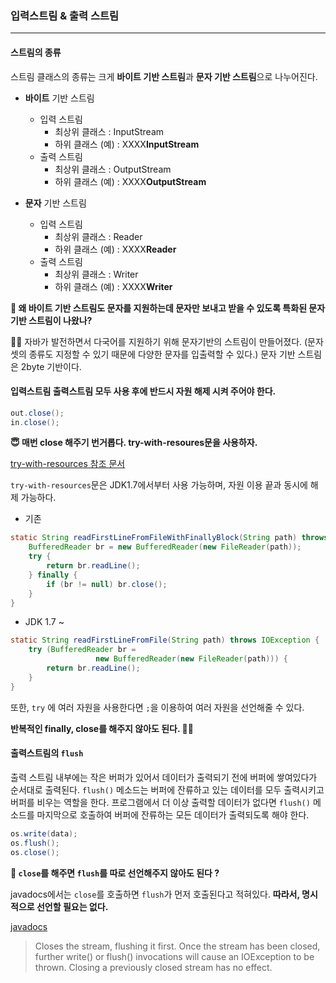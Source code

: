 ### 입력스트림 & 출력 스트림

---

#### 스트림의 종류

스트림 클래스의 종류는 크게 **바이트 기반 스트림**과 **문자 기반 스트림**으로 나누어진다.

- **바이트** 기반 스트림
  - 입력 스트림
    - 최상위 클래스 : InputStream
    - 하위 클래스 (예) : XXXX**InputStream**
  - 출력 스트림
    - 최상위 클래스 : OutputStream
    - 하위 클래스 (예) : XXXX**OutputStream**

- **문자** 기반 스트림
  - 입력 스트림
    - 최상위 클래스 : Reader
    - 하위 클래스 (예) : XXXX**Reader**
  - 출력 스트림
    - 최상위 클래스 : Writer
    - 하위 클래스 (예) : XXXX**Writer**
    
**🤔 왜 바이트 기반 스트림도 문자를 지원하는데 문자만 보내고 받을 수 있도록 특화된 문자기반 스트림이 나왔나?**

💁‍♀ 자바가 발전하면서 다국어를 지원하기 위해 문자기반의 스트림이 만들어졌다.
(문자셋의 종류도 지정할 수 있기 때문에 다양한 문자를 입출력할 수 있다.)
문자 기반 스트림은 2byte 기반이다.


#### 입력스트림 출력스트림 모두 사용 후에 **반드시** 자원 해제 시켜 주어야 한다.

```java
out.close();
in.close();
```

**😇 매번 close 해주기 번거롭다. try-with-resoures문을 사용하자.**

[try-with-resources 참조 문서](https://docs.oracle.com/javase/tutorial/essential/exceptions/tryResourceClose.html)

`try-with-resources`문은 JDK1.7에서부터 사용 가능하며, 자원 이용 끝과 동시에 해제 가능하다.

- 기존
```java
static String readFirstLineFromFileWithFinallyBlock(String path) throws IOException {
    BufferedReader br = new BufferedReader(new FileReader(path));
    try {
        return br.readLine();
    } finally {
        if (br != null) br.close();
    }
}
```

- JDK 1.7 ~
```java
static String readFirstLineFromFile(String path) throws IOException {
    try (BufferedReader br =
                   new BufferedReader(new FileReader(path))) {
        return br.readLine();
    }
}
```

또한, `try` 에 여러 자원을 사용한다면 `;`을 이용하여 여러 자원을 선언해줄 수 있다.

**반복적인 finally, close를 해주지 않아도 된다. 👍🏻**


#### 출력스트림의 `flush`

출력 스트림 내부에는 작은 버퍼가 있어서 데이터가 출력되기 전에 버퍼에 쌓여있다가 순서대로 출력된다.
`flush()` 메소드는 버퍼에 잔류하고 있는 데이터를 모두 출력시키고 버퍼를 비우는 역할을 한다.
프로그램에서 더 이상 출력할 데이터가 없다면 `flush()` 메소드를 마지막으로 호출하여 버퍼에 잔류하는 모든 데이터가 출력되도록 해야 한다.

```java
os.write(data);
os.flush();
os.close();
```

**🤔 `close`를 해주면 `flush`를 따로 선언해주지 않아도 된다 ?**

javadocs에서는 `close`를 호출하면 `flush`가 먼저 호출된다고 적혀있다.
**따라서, 명시적으로 선언할 필요는 없다.**

[javadocs](https://docs.oracle.com/javase/8/docs/api/java/io/Writer.html#close--)

> Closes the stream, flushing it first. Once the stream has been closed, further write() or flush() invocations will cause an IOException to be thrown. Closing a previously closed stream has no effect.